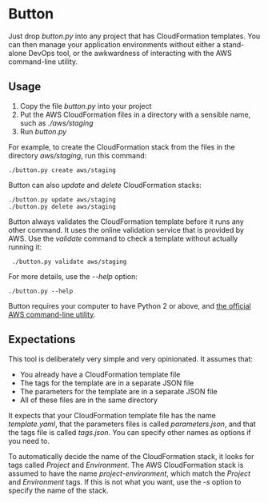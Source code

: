 # Button

Just drop *button.py* into any project that has CloudFormation templates. You can then manage your application environments without either a stand-alone DevOps tool, or the awkwardness of interacting with the AWS command-line utility.

## Usage

1) Copy the file *button.py* into your project
2) Put the AWS CloudFormation files in a directory with a sensible name, such as *./aws/staging*
3) Run *button.py*

For example, to create the CloudFormation stack from the files in the directory *aws/staging*, run this command:

    ./button.py create aws/staging

Button can also *update* and *delete* CloudFormation stacks:

    ./button.py update aws/staging
    ./button.py delete aws/staging

Button always validates the CloudFormation template before it runs any other command. It uses the online validation service that is provided by AWS. Use the *validate* command to check a template without actually running it:

     ./button.py validate aws/staging

For more details, use the *--help* option:

    ./button.py --help

Button requires your computer to have Python 2 or above, and [the official AWS command-line utility](https://aws.amazon.com/cli/).

## Expectations

This tool is deliberately very simple and very opinionated. It assumes that:

* You already have a CloudFormation template file
* The tags for the template are in a separate JSON file
* The parameters for the template are in a separate JSON file
* All of these files are in the same directory

It expects that your CloudFormation template file has the name *template.yaml*, 
that the parameters files is called *parameters.json*, and that the tags file is called *tags.json*. You can specify other names as options if you need to.

To automatically decide the name of the CloudFormation stack, it looks for tags called *Project* and *Environment*. The AWS CloudFormation stack is assumed to have the name *project-environment*, which match the *Project* and *Environment* tags. If this is not what you want, use the *-s* option to specify the name of the stack.
